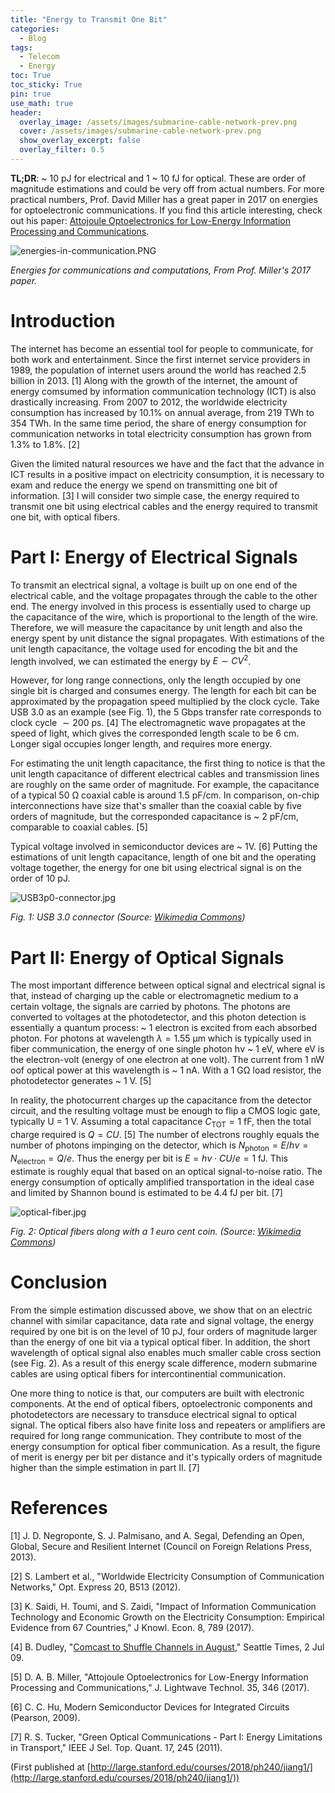 ```yaml
---
title: "Energy to Transmit One Bit"
categories:
  - Blog
tags:
  - Telecom
  - Energy
toc: True
toc_sticky: True
pin: true
use_math: true
header:
  overlay_image: /assets/images/submarine-cable-network-prev.png
  cover: /assets/images/submarine-cable-network-prev.png
  show_overlay_excerpt: false
  overlay_filter: 0.5
---
```


**TL;DR**: ~ 10 pJ for electrical and 1 ~ 10 fJ for optical. These are order of magnitude estimations and could be very off from actual numbers. For more practical numbers, Prof. David Miller has a great paper in 2017 on energies for optoelectronic communications. If you find this article interesting, check out his paper: [Attojoule Optoelectronics for Low-Energy Information Processing and Communications](https://ieeexplore.ieee.org/abstract/document/7805240).

![energies-in-communication.PNG](/assets/images/energies-in-communication.PNG)

*Energies for communications and computations, From Prof. Miller's 2017 paper.*


# Introduction

The internet has become an essential tool for people to communicate, for both work and entertainment. Since the first internet service providers in 1989, the population of internet users around the world has reached 2.5 billion in 2013. [1] Along with the growth of the internet, the amount of energy comsumed by information communication technology (ICT) is also drastically increasing. From 2007 to 2012, the worldwide electricity consumption has increased by 10.1% on annual average, from 219 TWh to 354 TWh. In the same time period, the share of energy consumption for communication networks in total electricity consumption has grown from 1.3% to 1.8%. [2]

Given the limited natural resources we have and the fact that the advance in ICT results in a positive impact on electricity consumption, it is necessary to exam and reduce the energy we spend on transmitting one bit of information. [3] I will consider two simple case, the energy required to transmit one bit using electrical cables and the energy required to transmit one bit, with optical fibers.

# Part I: Energy of Electrical Signals

To transmit an electrical signal, a voltage is built up on one end of the electrical cable, and the voltage propagates through the cable to the other end. The energy involved in this process is essentially used to charge up the capacitance of the wire, which is proportional to the length of the wire. Therefore, we will measure the capacitance by unit length and also the energy spent by unit distance the signal propagates. With estimations of the unit length capacitance, the voltage used for encoding the bit and the length involved, we can estimated the energy by $E \sim CV^2$.

However, for long range connections, only the length occupied by one single bit is charged and consumes energy. The length for each bit can be approximated by the propagation speed multiplied by the clock cycle. Take USB 3.0 as an example (see Fig. 1), the 5 Gbps transfer rate corresponds to clock cycle $\sim 200~\text{ps}$. [4] The electromagnetic wave propagates at the speed of light, which gives the corresponded length scale to be 6 cm. Longer sigal occupies longer length, and requires more energy.

For estimating the unit length capacitance, the first thing to notice is that the unit length capacitance of different electrical cables and transmission lines are roughly on the same order of magnitude. For example, the capacitance of a typical 50 Ω coaxial cable is around 1.5 pF/cm. In comparison, on-chip interconnections have size that's smaller than the coaxial cable by five orders of magnitude, but the corresponded capacitance is ~ 2 pF/cm, comparable to coaxial cables. [5]

Typical voltage involved in semiconductor devices are ~ 1V. [6] Putting the estimations of unit length capacitance, length of one bit and the operating voltage together, the energy for one bit using electrical signal is on the order of 10 pJ.

![USB3p0-connector.jpg](/assets/images/USB3p0-connector.jpg)

*Fig. 1: USB 3.0 connector (Source: [Wikimedia Commons](https://commons.wikimedia.org/wiki/File:Connector_USB_3_IMGP6022_wp.jpg))*


# Part II: Energy of Optical Signals

The most important difference between optical signal and electrical signal is that, instead of charging up the cable or electromagnetic medium to a certain voltage, the signals are carried by photons. The photons are converted to voltages at the photodetector, and this photon detection is essentially a quantum process: ~ 1 electron is excited from each absorbed photon. For photons at wavelength $\lambda = 1.55$ μm which is typically used in fiber communication, the energy of one single photon hν ~ 1 eV, where eV is the electron-volt (energy of one electron at one volt). The current from 1 nW oof optical power at this wavelength is ~ 1 nA. With a 1 GΩ load resistor, the photodetector generates ~ 1 V. [5]

In reality, the photocurrent charges up the capacitance from the detector circuit, and the resulting voltage must be enough to flip a CMOS logic gate, typically U = 1 V. Assuming a total capacitance $C_\text{TOT} = 1$ fF, then the total charge required is $Q = CU$. [5] The number of electrons roughly equals the number of photons impinging on the detector, which is $N_\text{photon} = E/h\nu = N_\text{electron} = Q/e$. Thus the energy per bit is $E = h\nu\cdot CU/e = 1$ fJ. This estimate is roughly equal that based on an optical signal-to-noise ratio. The energy consumption of optically amplified transportation in the ideal case and limited by Shannon bound is estimated to be 4.4 fJ per bit. [7]

![optical-fiber.jpg](/assets/images/optical-fiber.jpg)

*Fig. 2: Optical fibers along with a 1 euro cent coin. (Source: [Wikimedia Commons](https://commons.wikimedia.org/wiki/File:Optical-fiber-pbc.jpg))*


# Conclusion

From the simple estimation discussed above, we show that on an electric channel with similar capacitance, data rate and signal voltage, the energy required by one bit is on the level of 10 pJ, four orders of magnitude larger than the energy of one bit via a typical optical fiber. In addition, the short wavelength of optical signal also enables much smaller cable cross section (see Fig. 2). As a result of this energy scale difference, modern submarine cables are using optical fibers for intercontinential communication.

One more thing to notice is that, our computers are built with electronic components. At the end of optical fibers, optoelectronic components and photodetectors are necessary to transduce electrical signal to optical signal. The optical fibers also have finite loss and repeaters or amplifiers are required for long range communication. They contribute to most of the energy consumption for optical fiber communication. As a result, the figure of merit is energy per bit per distance and it's typically orders of magnitude higher than the simple estimation in part II. [7]



# References

[1] J. D. Negroponte, S. J. Palmisano, and A. Segal, Defending an Open, Global, Secure and Resilient Internet (Council on Foreign Relations Press, 2013).

[2] S. Lambert et al., "Worldwide Electricity Consumption of Communication Networks," Opt. Express 20, B513 (2012).

[3] K. Saidi, H. Toumi, and S. Zaidi, "Impact of Information Communication Technology and Economic Growth on the Electricity Consumption: Empirical Evidence from 67 Countries," J Knowl. Econ. 8, 789 (2017).

[4] B. Dudley, "[Comcast to Shuffle Channels in August](https://www.seattletimes.com/business/comcast-to-shuffle-channels-in-august/)," Seattle Times, 2 Jul 09.

[5] D. A. B. Miller, "Attojoule Optoelectronics for Low-Energy Information Processing and Communications," J. Lightwave Technol. 35, 346 (2017).

[6] C. C. Hu, Modern Semiconductor Devices for Integrated Circuits (Pearson, 2009).

[7] R. S. Tucker, "Green Optical Communications - Part I: Energy Limitations in Transport," IEEE J Sel. Top. Quant. 17, 245 (2011).

(First published at [http://large.stanford.edu/courses/2018/ph240/jiang1/](http://large.stanford.edu/courses/2018/ph240/jiang1/))